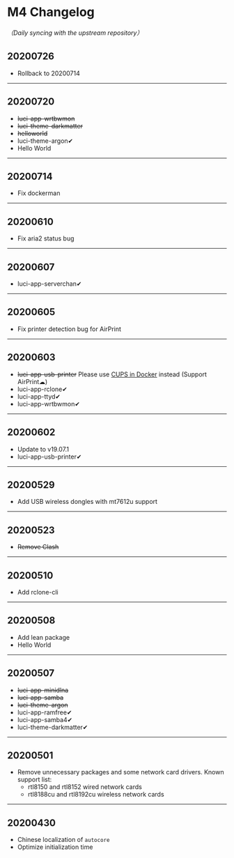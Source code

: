 # M4 Changelog
###### （Daily syncing with the upstream repository）

## 20200726
* Rollback to 20200714

---

## 20200720
* ~~luci-app-wrtbwmon~~
* ~~luci-theme-darkmatter~~
* ~~helloworld~~
* luci-theme-argon✔
* Hello World

---

## 20200714
* Fix dockerman

---

## 20200610
* Fix aria2 status bug

---

## 20200607
* luci-app-serverchan✔

---

## 20200605
* Fix printer detection bug for AirPrint

---

## 20200603
* ~~luci-app-usb-printer~~ Please use [CUPS in Docker](https://hub.docker.com/r/tigerj/cups-airprint) instead (Support AirPrint☁)
* luci-app-rclone✔
* luci-app-ttyd✔
* luci-app-wrtbwmon✔

---

## 20200602
* Update to v19.07.1
* luci-app-usb-printer✔

---

## 20200529
* Add USB wireless dongles with mt7612u support

---

## 20200523
* ~~Remove Clash~~

---

## 20200510
* Add rclone-cli

---

## 20200508
* Add lean package
* Hello World

---

## 20200507
* ~~luci-app-minidlna~~
* ~~luci-app-samba~~
* ~~luci-theme-argon~~
* luci-app-ramfree✔
* luci-app-samba4✔
* luci-theme-darkmatter✔

---

## 20200501
* Remove unnecessary packages and some network card drivers. Known support list:
    - rtl8150 and rtl8152 wired network cards
    - rtl8188cu and rtl8192cu wireless network cards

---

## 20200430
* Chinese localization of `autocore`
* Optimize initialization time
